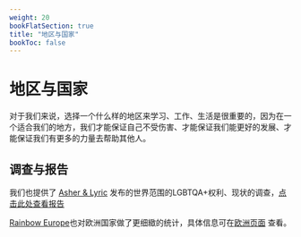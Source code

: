 ```yaml
---
weight: 20
bookFlatSection: true
title: "地区与国家"
bookToc: false
---
```


# 地区与国家

对于我们来说，选择一个什么样的地区来学习、工作、生活是很重要的，因为在一个适合我们的地方，我们才能保证自己不受伤害、才能保证我们能更好的发展、才能保证我们有更多的力量去帮助其他人。

## 调查与报告

我们也提供了 [Asher & Lyric](https://www.asherfergusson.com/) 发布的世界范围的LGBTQA+权利、现状的调查，[点击此处查看报告](https://www.asherfergusson.com/lgbtq-travel-safety/)

[Rainbow Europe](https://www.rainbow-europe.org/)也对欧洲国家做了更细緻的统计，具体信息可在[欧洲页面](../../docs/countries/Europe/) 查看。